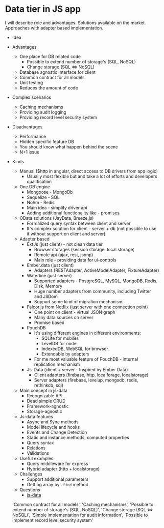 # Data tier in JS app

I will describe role and advantages. Solutions available on the market. Approaches with adapter based implementation.

+ Idea
+ Advantages
    + One place for DB related code
        + Possible to extend number of storage\'s (SQL, NoSQL)
        + Change storage (SQL <=> NoSQL)
    + Database agnostic interface for client 
    + Common contract for all models 
    + Unit testing
    + Reduces the amount of code
+ Complex scenarios
    + Caching mechanisms
    + Providing audit logging
    + Providing record level security system
+ Disadvantages
    + Performance
    + Hidden specific feature DB
    + You should know what happen behind the scene
    + N+1 issue
+ Kinds 
    + Manual ($http in angular, direct access to DB drivers from app logic)
        + Usually most flexible but and take a lot of efforts and developers qualification 
    + One DB engine
        + Mongoose - MongoDb
        + Sequelize - SQL
        + Nohm - Redis
        + Main idea - simplify driver api
        + Adding additional functionality like - promises
    + OData solutions (JayData, Breeze.js)
        + Formalized query syntax between client and server
        + It's complex solution for client - server + db (not possible to use it without support on client and server)
    + Adapter based
        + ExtJs (just client) - not clean data tier
            + Browser storages (session storage, local storage)
            + Remote api (ajax, rest, jsonp)
            + Main role - providing data for ui-controls 
        + Ember.data (just client)
            + Adapters (RESTAdapter, ActiveModelAdapter, FixtureAdapter)
        + Waterline (just server)
            + Supported adapters - PostgreSQL, MySQL, MongoDB, Redis, Disk, Memory
            + Huge number adapters from community, including Twitter and JSDom
            + Support some kind of migration mechanism 
        + Falcor.js from Netflix (just server with one connection point)
            + One point on client - virtual JSON graph
            + Many data sources on server
            + Promise based
        + PouchDB
            + It's using different engines in different environments:
                + SQLite for mobiles
                + LevelDB for node
                + IndexedDB, WebSQL for browser
                + Extendable by adapters
            + For me most valuable feature of PouchDB - internal replication mechanism
        + Js-Data (client + server - Inspired by Ember Data)
            + Client adapters (firebase, http, localforage, localstorage)
            + Server adapters (firebase, levelup, mongodb, redis, rethinkdb, sql)
    + Main concept in js-data
        + Recognizable API
        + Dead simple CRUD
        + Framework-agnostic
        + Storage-agnostic
    + Js-data features
        + Async and Sync methods
        + Model lifecycle and hooks
        + Events and Change Detection
        + Static and instance methods, computed properties
        + Query syntax
        + Relations
        + Validations
    + Useful examples
        + Query middleware for express
        + Hybrid adapter (http + localstorage)
    + Challenges
        + Support additional parameters
        + Getting array by `.find` method
    + Questions
        + [js-data](//www.js-data.io/)
    
    
    'Common contract for all models',
    'Caching mechanisms',
    'Possible to extend number of storage\'s (SQL, NoSQL)',
    'Change storage (SQL <=> NoSQL)',
    'Simple implementation for audit information',
    'Possible to implement record level security system'